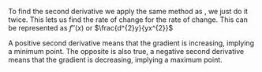 To find the second derivative we apply the same method as , we just do it twice. This lets us find the rate of change for the rate of change. This can be represented as $f''(x)$ or $\frac{d^{2}y}{yx^{2}}$

A positive second derivative means that the gradient is increasing, implying a minimum point. The opposite is also true, a negative second derivative means that the gradient is decreasing, implying a maximum point.